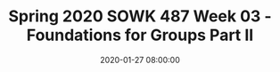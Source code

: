 ---
layout: single_presentation
name: week-03-foundations-for-groups-part-ii.md
title: "Spring 2020 SOWK 487 Week 03 - Foundations for Groups Part II"
date:  2020-01-27 08:00:00
presentation_id: geohyh
permalink: /geohyh/
redirect_from:
  - /presentations/geohyh/week-03-foundations-for-groups-part-ii
slides: 
  - slide_name: deck-4725-large-0.jpeg
    slide_text: >
      <p><strong>Location</strong>: CBC Campus -  SWL 108<br />
      <strong>Time</strong>: Wednesdays from 5:30-8:15<br />
      <strong>Week 03</strong>: 01/29/20<br />
      <strong>Topic and Content Area</strong>: Theoretical and Philosophical Foundations to Groups part II<br />
      <strong>Reading Assignment</strong>: Garvin et al. (2017) Chapters 4-6<br />
      <strong>Assignments Due</strong>: N/A<br />
      <strong>Other Important Information</strong>: N/A</p>
      
  - slide_name: deck-4725-large-1.jpeg
    slide_text: >
      <p>[Whole Class Activity] Watch the Pinky and the Brain video clip.</p>
      <blockquote>
      <p>The readings for this week were about empowerment theory, ethics, and social justice. Whenever I think about those subjects I also get the feeling that we have to find ways to take over the world.</p>
      </blockquote>
      
  - slide_name: deck-4725-large-2.jpeg
    slide_text: >
      <ul>
      <li>Empowerment theory</li>
      <li>Ethics and social justice</li>
      </ul>
      
  - slide_name: deck-4725-large-3.jpeg
    slide_text: >
      <p>Empowerment, Advocacy, and Leadership Activity 1 taken from (http://berkstransition.org/wp-content/uploads/2012/05/activity1.pdf)</p>
      <p><strong>Description</strong>: In this activity, approximately 1/3 of the participants will be given a lollipop. Each participant with a lollipop can voice their ideas and are “empowered,” while people without lollipops do not have a voice and are seen as tokens.</p>
      <p><strong>Purpose</strong>: This activity can demonstrate the importance of empowerment and making sure that everyone is self-determined and has a voice.</p>
      <p><strong>Recommended Group Size</strong>: any size of group
      <strong>Estimated time</strong>: 15-20 minutes</p>
      <p><strong>Activity Summary</strong>: As participants are being seated (or prior to the activity), hand out lollipops to every third or fourth person (after the activity others can also have the lollipops). Participants musts be informed that the lollipops are for an activity and to wait to eat them. In this activity, participants with lollipops are people with a voice, who are empowered, and whose ideas are seen as valuable; while the participants without lollipops are seen as tokens who are not seen as having valuable ideas. This activity is meant to demonstrate the importance of empowerment and establishing your voice.</p>
      <p>Leader Instructions with a Draft Script of Directions:
      . Below there are key words that should be included in the introduction and conclusion.</p>
      <p>~Key Points~</p>
      <ul>
      <li>Give lollipops to every third to fourth participant</li>
      <li>Clearly state that the lollipops will be used for the activity and that people can get lollipops after the activity</li>
      <li>Throughout the entire activity overly emphasize how smart, amazing, beautiful, etc. the group with the lollipops are while exaggerating how much the people without lollipops are not.</li>
      <li>Introduce the icebreaker</li>
      </ul>
      <blockquote>
      <p>State that you will be discussing how to best assist youth with
      disabilities with $1 million and want ideas from everyone</p>
      </blockquote>
      <ul>
      <li>As you get responses, emphasize how amazing the ideas are from the people with lollipops and how much “better” they are than the others</li>
      <li>The importance here is not the ideas or ways to spend money but rather to clearly show a bias for people with lollipops</li>
      </ul>
      <p>~Concluding Points and Discussion Questions~</p>
      <ul>
      <li>After a few minutes of discussing ways to spend money end the discussion</li>
      <li>This activity wasn’t about deciding on money, it was about biases and not having your voice heard</li>
      <li>Who did we listen to? (answer: people with lollipops)</li>
      <li>We used a completely subjective and irrelevant quality as the determining factor of who we were going to listen to.</li>
      <li>Often people with disabilities may be seen as not having a lollipop and are therefore not listened to.</li>
      <li>What did it feel to not be listened to?</li>
      <li>How did you feel about the people who do have lollipops? Were you mad at them? Did you feel betrayed? Did you feel separated from them or that somehow you felt connected to other people who like you did or did not have a lollipop?</li>
      </ul>
      
  - slide_name: deck-4725-large-4.jpeg
    slide_text: >
      <blockquote>
      <p>“I am no bird; and no net ensnares me: I am a free human being with an independent will”
      — Charlotte Brontë, Jane Eyre</p>
      </blockquote>
      <blockquote>
      <p>So what is empowerment, what does it mean?</p>
      </blockquote>
      <blockquote>
      <p>[Small Group Activity] Have class break up into small groups (partners or trios) and come up with a definition for what empowerment</p>
      </blockquote>
      <ul>
      <li>What is it?</li>
      <li>Why it’s important?</li>
      <li>How we do it?</li>
      </ul>
      
  - slide_name: deck-4725-large-5.jpeg
    slide_text: >
      <blockquote>
      <p>Robbins, S. C. Chatterjee, P., Canda, E. R.(2006) Contemporary human behavior theory: a critical perspective for social work. University of Michigan: Pearson/A and B</p>
      </blockquote>
      <blockquote>
      <p>There are some primary principals of empowerment theory in general, not just in how it relates to working with groups.</p>
      </blockquote>
      <ol>
      <li>All oppression should be fought</li>
      <li>A systematic understanding of oppression must be maintained</li>
      <li>People are capable of empowering themselves</li>
      <li>People need to connect with others to work on empowerment</li>
      <li>Clinician and the client share power</li>
      </ol>
      
  - slide_name: deck-4725-large-6.jpeg
    slide_text: >
      <ol start="6">
      <li>Client centered with the client being encouraged to tell own story &amp; develop own goals</li>
      <li>Client as “victor not victim”</li>
      <li>Social change is goal, not symptom reduction.</li>
      <li>Clinicians must examine how their practice may disempower clients</li>
      <li>Clinician may need to be socially and politically active to address meso and macro needs [local, national, global issues]</li>
      </ol>
      
  - slide_name: deck-4725-large-7.jpeg
    slide_text: >
      <p>The first step in empowerment theory is the empowering of the client.  This means helping them to gain self-efficacy.  This can be done by the following:</p>
      <ul>
      <li>Skill building</li>
      <li>Gaining self-awareness</li>
      <li>Learning to navigate systems</li>
      </ul>
      
  - slide_name: deck-4725-large-8.jpeg
    slide_text: >
      <p>The second step in empowerment theory is connecting the client to the “bigger picture.”  This means helping them to gain a critical consciousness about oppression and obstacles.  Some examples of this are as follows:</p>
      <ul>
      <li>Identifying barriers</li>
      <li>Defining power</li>
      <li>Connecting the client to a group</li>
      <li>Letting them know they aren’t alone</li>
      </ul>
      
  - slide_name: deck-4725-large-9.jpeg
    slide_text: >
      <p>The third step in empowerment theory is creating larger social change.  The following are some possible ideas:</p>
      <ul>
      <li>Creating policy and or legal changes</li>
      <li>Having the client act as a mentor</li>
      <li>Connecting to another activity that allows them to make social change</li>
      </ul>
      
  - slide_name: deck-4725-large-10.jpeg
    slide_text: >
      <blockquote>
      <p>The following are the parts of doing empowerment theory with groups or in mezzo practice. It really closely aligns with steps two and three of the micro practice.</p>
      </blockquote>
      <ul>
      <li>Planning</li>
      <li>Consciousness raising / conscientization</li>
      <li>Social / collective action</li>
      <li>Embeddedness in the community</li>
      </ul>
      
  - slide_name: deck-4725-large-11.jpeg
    slide_text: >
      <blockquote>
      <p>The planning is vital to lay the foundation for a successful use of collaborative action. It has several elements that the facilitate must take account of.</p>
      </blockquote>
      <ul>
      <li>Needs to be <strong>inclusive to all participants</strong>
      </li>
      <li>Important that participants <strong>clear understand purpose of the group</strong>
      </li>
      <li>
      <strong>Dual focus of the group</strong> is on both personal and social change</li>
      <li>
      <strong>Involves risk</strong> (i.e. doing social change and challenges)</li>
      <li>
      <strong>Takes time</strong>
      </li>
      </ul>
      
  - slide_name: deck-4725-large-12.jpeg
    slide_text: >
      <p>The second phase or part is the start of collaborative action…</p>
      <ul>
      <li>Mutual aid model</li>
      <li>Developing actions to address needs expressed</li>
      </ul>
      
  - slide_name: deck-4725-large-13.jpeg
    slide_text: >
      <blockquote>
      <p>Implement the actions to address expressed needs</p>
      </blockquote>
      
  - slide_name: deck-4725-large-14.jpeg
    slide_text: >
      <ul>
      <li>Poststage portion of the group</li>
      <li>What does it look like when you are finished or end</li>
      <li>How do we consolidate changes made</li>
      </ul>
      
  - slide_name: deck-4725-large-15.jpeg
    slide_text: >
      <blockquote>
      <p>This week, while I was in California for my Ph.D. Classes, I got the pleasure of attending a dissertation defense for one of my wonderful colleagues at CIIS,  Andrea Montgomery Di Marco</p>
      </blockquote>
      <p>How a Group of Refugee-immigrant Women Living in the Diaspora in Metro-Vancouver Define Flourishing and Experience Participatory-Hospitality:
      A Feminist Participatory Action Research</p>
      <p><strong>Abstract</strong></p>
      <p>Refugees are a socio-political category produced by conflict; a category of humans who have become a global crisis.  To date (2019) there are an estimated 68.5 million people who are displaced from their homelands, which number includes more than 25.4 million refugees who have fled their homes because it is no longer safe to stay.  I propose the further category of refugee-immigrant to describe refugees who are living in a host country as permanent residents; the category is important firstly to locate the individuals who are no longer living in the hiatus of a refugee camp or temporary refuge country, and secondly to clearly demarcate challenges and obstacles that may not exist when one immigrates by choice.</p>
      <p>There is an absence in the literature on the experiences of refugee-immigration that include or focus on the voices of women, and a further lack of discussion on refugee-immigrant flourishing.  This research, grounded in a feminist participatory action research (FPAR) methodology, sought to discover:  How a group of refugee-immigrant women living in the diaspora in Metro-Vancouver, Canada, define flourishing?  The concept of flourishing was initially perceived by me to mean a state of wellness of mind, body, and spirt, and differentiates a state of mere survival from a state of well-being and growth.  The methodology is based in transnational feminism informed by Dérridean and Lévinasian hospitality; a methodology that is both democratic and decolonizing.</p>
      <p>The research group, self-identified as Global Women Seeking Change (Global Women), practised a host-host methodology or participatory-hospitality, a term I propose to specifically capture the nature of this methodology, that resulted in both significant social action and a sustainable community action group.  This research revealed much about the obstacles and experiences of refugee-immigration, including the main obstacles of language barriers, family reunification, and childcare, all of which impede the experience of flourishing; but primarily revealed epistemology that included potential solutions and suggestions for policy change and social innovation as they relate to family definition, education, access to resources, and housing.
      Global Women determined flourishing to be born of resilience; it may include the presence of melancholy; it includes acknowledgement of mystery; and it includes acceptance of that which appears unacceptable.  Global Women further determined that flourishing is an active, participatory, and ongoing process.</p>
      <p><strong>Keywords</strong>:   feminist, participatory action research, FPAR, transnational feminism, flourishing, hospitality, participatory-hospitality, host-host methodology, refugee, refugee-immigrant, refugeeism, decolonizing methodology, Metro-Vancouver, Vancouver, Canada</p>
      <p>Photo from Jimmy Jeong/The Globe and Mail</p>
      <p>https://www.theglobeandmail.com/canada/article-immigrant-seniors-in-bc-share-their-love-of-learning-english-through/</p>
      
  - slide_name: deck-4725-large-16.jpeg
    slide_text: >
      <p>[Small Group Activity] Thinking about using empowerment in relationship to students at Heritage and Potential needs. Start the planning of what a social action group might look like.</p>
      
  - slide_name: deck-4725-large-17.jpeg
    slide_text: >
      <blockquote>
      <p>[Whole Class Activity] Discuss what are some potential ethical dilemmas that could come up in relationship to groups.</p>
      </blockquote>
      <p>The tasks to do in the event of an ethical dilemma is to:</p>
      <ul>
      <li>Identify ethical issues</li>
      <li>Determining appropriate help</li>
      <li>Thinking critically</li>
      <li>Managing conflict</li>
      <li>Planning and implementing decisions</li>
      <li>Evaluating and follow-up</li>
      </ul>
      
  - slide_name: deck-4725-large-18.jpeg
    slide_text: >
      <blockquote>
      <p>Talk about each value</p>
      </blockquote>
      <p>[Small Group Activity] Break up into groups and have talk about how you would <strong>know</strong> that you have these values within a group.</p>
      <ul>
      <li>Solidarity</li>
      <li>Tolerance</li>
      <li>Inclusion</li>
      <li>Trust</li>
      <li>Cultural Humility</li>
      <li>Empowerment</li>
      <li>Shared leadership</li>
      </ul>
      
presentation_description: >
  <p>This presentation is a continuation of looking at the philosphical foundations for groups. We evaluate and look at empowerment theory and collaborative action groups as a part of engaging with clients. We also delve into ethics and social justice.</p>
  
downloadable_slides: deck-4725.pdf
slides_count: 19
header:
  teaser: deck-4725-thumb-0.jpeg
presentation_video:
location: "Heritage University"
tags:
  - Heritage University
  - BASW Program
  - SOWK 487w
---